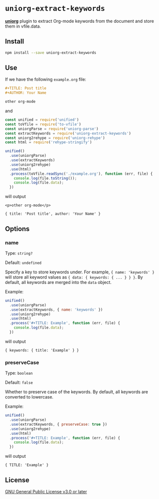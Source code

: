 # `uniorg-extract-keywords`

**[uniorg](https://github.com/rasendubi/uniorg)** plugin to extract Org-mode keywords from the document and store them in vfile.data.

## Install

```sh
npm install --save uniorg-extract-keywords
```

## Use

If we have the following `example.org` file:
```org
#+TITLE: Post title
#+AUTHOR: Your Name

other org-mode
```

and

```js
const unified = require('unified')
const toVfile = require('to-vfile')
const uniorgParse = require('uniorg-parse')
const extractKeywords = require('uniorg-extract-keywords')
const uniorg2rehype = require('uniorg-rehype')
const html = require('rehype-stringify')

unified()
  .use(uniorgParse)
  .use(extractKeywords)
  .use(uniorg2rehype)
  .use(html)
  .process(toVfile.readSync('./example.org'), function (err, file) {
    console.log(file.toString());
    console.log(file.data);
  })
```

will output

```
<p>other org-mode</p>

{ title: 'Post title', author: 'Your Name' }
```

## Options

### name

Type: `string?`

Default: `undefined`

Specify a key to store keywords under. For example, `{ name: 'keywords' }` will store all keyword values as `{ data: { keywords: { ... } } }`. By default, all keywords are merged into the `data` object.

Example:

```js
unified()
  .use(uniorgParse)
  .use(extractKeywords, { name: 'keywords' })
  .use(uniorg2rehype)
  .use(html)
  .process('#+TITLE: Example', function (err, file) {
    console.log(file.data);
  })
```

will output

```
{ keywords: { title: 'Example' } }
```

### preserveCase

Type: `boolean`

Default: `false`

Whether to preserve case of the keywords. By default, all keywords are converted to lowercase.

Example:

```js
unified()
  .use(uniorgParse)
  .use(extractKeywords, { preserveCase: true })
  .use(uniorg2rehype)
  .use(html)
  .process('#+TITLE: Example', function (err, file) {
    console.log(file.data);
  })
```

will output

```
{ TITLE: 'Example' }
```

## License

[GNU General Public License v3.0 or later](./LICENSE)
